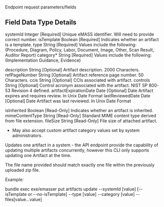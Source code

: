 Endpoint request parameters/fields

Field                   Data Type  Details
-------------------------------------------------------------------------------------------------
systemId                Integer    [Required] Unique eMASS identifier. Will need to provide correct number.
isTemplate              Boolean    [Required] Indicates whether an artifact is a template.
type                    String     [Required] Values include the following: (Procedure, Diagram, Policy, Labor,
                                              Document, Image, Other, Scan Result, Auditor Report)
category*               String     [Required] Values include the following: (Implementation Guidance, Evidence)

description             String     [Optional] Artifact description. 2000 Characters.
refPageNumber           String     [Optional] Artifact reference page number. 50 Characters.
ccis                    String     [Optional] CCIs associated with artifact.
controls                String     [Optional] Control acronym associated with the artifact. NIST SP 800-53 Revision 4 defined.
artifactExpirationDate  Date       [Optional] Date Artifact expires and requires review. In Unix Date Format
lastReviewedDate        Date       [Optional] Date Artifact was last reviewed. In Unix Date Format

isInherited             Boolean    [Read-Only] Indicates whether an artifact is inherited.
mimeContentType         String     [Read-Only] Standard MIME content type derived from file extension.
fileSize                String     [Read-Only] File size of attached artifact.

* May also accept custom artifact category values set by system administrators.


Updates one artifact in a system - the API endpoint provide the capability of updating multiple artifacts concurrently, however this CLI only supports updating one Artifact at the time.

The file name provided should match exactly one file within the previously uploaded zip file.


Example:

bundle exec exe/emasser put artifacts update --systemId [value] [--isTemplate or --no-isTemplate] --type [value] --category [value] --files[value...value]

